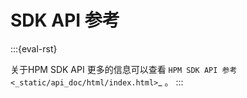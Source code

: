 # SDK API 参考

:::{eval-rst}

关于HPM SDK API 更多的信息可以查看 `HPM SDK API 参考 <_static/api_doc/html/index.html>`_ 。
:::

